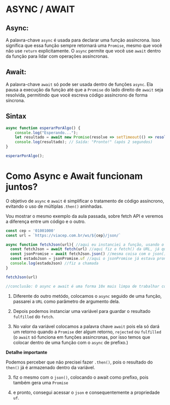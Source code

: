 # ASYNC / AWAIT

## Async:

A palavra-chave `async` é usada para declarar uma função assíncrona. Isso significa que essa função sempre retornará uma `Promise`, mesmo que você não use `return` explicitamente. O `async` permite que você use `await` dentro da função para lidar com operações assíncronas.

## Await:

A palavra-chave `await` só pode ser usada dentro de funções `async`. Ela pausa a execução da função até que a `Promise` do lado direito de `await` seja resolvida, permitindo que você escreva código assíncrono de forma síncrona.

## Sintax

```javascript
async function esperarPorAlgo() {
    console.log("Esperando...");
    let resultado = await new Promise(resolve => setTimeout(() => resolve("Pronto!"), 2000));
    console.log(resultado); // Saída: "Pronto!" (após 2 segundos)
}

esperarPorAlgo();
```

# Como Async e Await funcionam juntos?

O objetivo de `async` e `await` é simplificar o tratamento de código assíncrono, evitando o uso de múltiplas .`then()` aninhadas.

Vou mostrar o mesmo exemplo da aula passada, sobre fetch API e veremos a diferença entre um código e o outro.

```javascript
const cep = '01001000'
const url = `https://viacep.com.br/ws/${cep}/json/`

async function fetchJson(url){ //aqui eu instanciei a função, usando o async, dizendo pro js que isso é uma função assincrona
  const fetchJson = await fetch(url) //aqui fiz o fetch() da URL, já que é uma função assicrona, tenho que colocar o await
  const jsonPromise = await fetchJson.json() //mesma coisa com o json(), coloquei await, pois tenho que esperar pegar o then, dele e armazenar em jsonPromise
  const estadoJson = jsonPromise.uf //aqui o jsonPromise já estava pronto, contendo o corpo do json, armazenei jsonPromise.uf , dentro da variável estadoJson
  console.log(estadoJson) //fiz a chamada
}

fetchJson(url)

//conclusão: O async e await é uma forma 10x mais limpa de trabalhar com Promises, principalmente em casos que não é tão necessário o tratamento de catch.
```

1. Diferente do outro metódo, colocamos o `async` seguido de uma função, passarei a `URL` como parâmetro de argumento dela.

2. Depois podemos instanciar uma variável para guardar o resultado `fulfilled` do `fetch`.

3. No valor da variável colocamos a palavra chave `await` pois ela só dará um retorno quando a `Promise` der algum retorno, `rejected` ou `fulfilled` (o `await` só funciona em funções assincronas, por isso temos que colocar dentro de uma função com o `async` de prefixo.)

**Detalhe importante**

Podemos perceber que não precisei fazer `.then()`, pois o resultado do `then()` já é armazenado dentro da variável.

3. fiz o mesmo com o `json()`, colocando o await como prefixo, pois também gera uma `Promise`

4. e pronto, consegui acessar o `json` e consequentemente a propriedade `uf`.